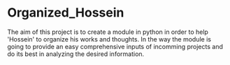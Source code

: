 # Organized_Hossein
The aim of this project is to create a module in python in order to help 'Hossein' to organize his works and thoughts.
In the way the module is going to provide an easy comprehensive inputs of incomming projects and do its best in analyzing the desired information.
